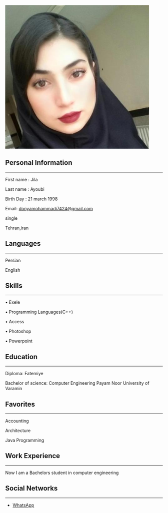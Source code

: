 <img src="zhila.jpg">

## Personal Information
----
First name : Jila

Last name : Ayoubi

Birth Day : 21 march 1998

Email: donyamohammadi7424@gmail.com

single

Tehran,iran

## Languages
----
Persian

English


## Skills
----
• Exele

• Programming Languages(C++)

• Access

• Photoshop

• Powerpoint

## Education
----
Diploma: Fatemiye

Bachelor of science: Computer Engineering Payam Noor University of Varamin

## Favorites
----
Accounting

Architecture

Java Programming

## Work Experience
----
Now I am a Bachelors student in computer engineering

## Social Networks
----
- [WhatsApp](https://api.whatsapp.com/send?phone=989198936105)
